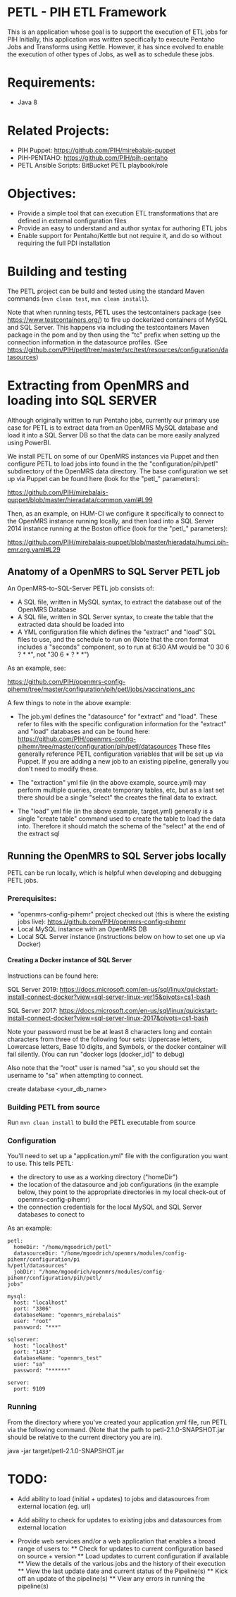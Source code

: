 PETL - PIH ETL Framework
================

This is an application whose goal is to support the execution of ETL jobs for PIH
Initially, this application  was written specifically to execute Pentaho Jobs and Transforms using Kettle.
However, it has since evolved to enable the execution of other types of Jobs, as well as to schedule these jobs.

# Requirements:

* Java 8

# Related Projects:

* PIH Puppet: https://github.com/PIH/mirebalais-puppet
* PIH-PENTAHO:  https://github.com/PIH/pih-pentaho
* PETL Ansible Scripts:  BitBucket PETL playbook/role

# Objectives:

* Provide a simple tool that can execution ETL transformations that are defined in external configuration files
* Provide an easy to understand and author syntax for authoring ETL jobs
* Enable support for Pentaho/Kettle but not require it, and do so without requiring the full PDI installation

# Building and testing

The PETL project can be build and tested using the standard Maven commands (`mvn clean test`, `mvn clean install`).

Note that when running tests, PETL uses the testcontainers package (see https://www.testcontainers.org/) to
fire up dockerized containers of MySQL and SQL Server.  This happens via including the testcontainers Maven package 
in the pom and by then using the "tc" prefix when setting up the connection information in the datasource
profiles.  (See https://github.com/PIH/petl/tree/master/src/test/resources/configuration/datasources)

# Extracting from OpenMRS and loading into SQL SERVER

Although originally written to run Pentaho jobs, currently our primary use case for PETL is to extract data from an 
OpenMRS MySQL database and load it into a SQL Server DB so that the data can be more easily analyzed using PowerBI.

We install PETL on some of our OpenMRS instances via Puppet and then configure PETL to load jobs into found in the 
the "configuration/pih/petl" subdirectory of the OpenMRS data directory.  The base configuration we set up via Puppet
can be found here (look for the "petl_" parameters):

https://github.com/PIH/mirebalais-puppet/blob/master/hieradata/common.yaml#L99

Then, as an example, on HUM-CI we configure it specifically to connect to the OpenMRS instance running locally,
and then load into a SQL Server 2014 instance running at the Boston office (look for the "petl_" parameters):

https://github.com/PIH/mirebalais-puppet/blob/master/hieradata/humci.pih-emr.org.yaml#L29

## Anatomy of a OpenMRS to SQL Server PETL job

An OpenMRS-to-SQL-Server PETL job consists of:
* A SQL file, written in MySQL syntax, to extract the database out of the OpenMRS Database
* A SQL file, written in SQL Server syntax, to create the table that the extracted data should be loaded into
* A YML configuration file which defines the "extract" and "load" SQL files to use, and the schedule to run on
(Note that the cron format includes a "seconds" component, so to run at 6:30 AM would be "0 30 6 ? * *", not
"30 6 * ? * *")

As an example, see:

https://github.com/PIH/openmrs-config-pihemr/tree/master/configuration/pih/petl/jobs/vaccinations_anc  

A few things to note in the above example:

* The job.yml defines the "datasource" for "extract" and "load".  These refer to files with the specific
configuration information for the "extract" and "load" databases and can be found here:
https://github.com/PIH/openmrs-config-pihemr/tree/master/configuration/pih/petl/datasources
These files generally reference PETL configuration variables that will be set up via Puppet.  If you are adding
a new job to an existing pipeline, generally you don't need to modify these.

* The "extraction" yml file (in the above example, source.yml) may perform multiple queries, create temporary tables,
etc, but as a last set there should be a single "select" the creates the final data to extract.

* The "load" yml file (in the above example, target.yml) generally is a single "create table" command used to create
the table to load the data into.  Therefore it should match the schema of the "select" at the end of the extract sql

## Running the OpenMRS to SQL Server jobs locally

PETL can be run locally, which is helpful when developing and debugging PETL jobs.

### Prerequisites:

* "openmrs-config-pihemr" project checked out (this is where the existing jobs live): https://github.com/PIH/openmrs-config-pihemr
* Local MySQL instance with an OpenMRS DB
* Local SQL Server instance (instructions below on how to set one up via Docker)

#### Creating a Docker instance of SQL Server

Instructions can be found here:

SQL Server 2019: https://docs.microsoft.com/en-us/sql/linux/quickstart-install-connect-docker?view=sql-server-linux-ver15&pivots=cs1-bash

SQL Server 2017: https://docs.microsoft.com/en-us/sql/linux/quickstart-install-connect-docker?view=sql-server-linux-2017&pivots=cs1-bash

Note your password must be be at least 8 characters long and contain characters from three of the following four sets:
Uppercase letters, Lowercase letters, Base 10 digits, and Symbols,  or the docker container will fail silently. 
(You can run "docker logs [docker_id]" to debug)

Also note that the "root" user is named "sa", so you should set the username to "sa" when attempting to connect.

create database <your_db_name>

### Building PETL from source

Run `mvn clean install` to build the PETL executable from  source

### Configuration

You'll need to set up a "application.yml" file with the configuration you want to use. This tells PETL:

* the directory to use as a working directory ("homeDir")
* the location of the datasource and job configurations (in the example below, they point to the appropriate
directories in my local check-out of openmrs-config-pihemr)
* the connection credentials for the local MySQL and SQL Server databases to conect to

As an example:

````
petl:
  homeDir: "/home/mgoodrich/petl"
  datasourceDir: "/home/mgoodrich/openmrs/modules/config-pihemr/configuration/pi
h/petl/datasources"
  jobDir: "/home/mgoodrich/openmrs/modules/config-pihemr/configuration/pih/petl/
jobs"

mysql:
  host: "localhost"
  port: "3306"
  databaseName: "openmrs_mirebalais"
  user: "root"
  password: "***"

sqlserver:
  host: "localhost"
  port: "1433"
  databaseName: "openmrs_test"
  user: "sa"
  password: "******"

server:
  port: 9109

````

### Running

From the directory where you've created your application.yml file, run PETL via the following command.
(Note that the path to petl-2.1.0-SNAPSHOT.jar should be relative to the current directory you are in).

 java -jar target/petl-2.1.0-SNAPSHOT.jar 

# TODO:

* Add ability to load (initial + updates) to jobs and datasources from external location (eg. url)
* Add ability to check for updates to existing jobs and datasources from external location

* Provide web services and/or a web application that enables a broad range of users to:
** Check for updates to current configuration based on source + version
** Load updates to current configuration if available
** View the details of the various jobs and the history of their execution
** View the last update date and current status of the Pipeline(s)
** Kick off an update of the pipeline(s)
** View any errors in running the pipeline(s) 

